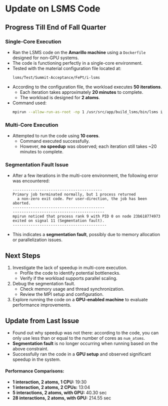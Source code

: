 # Update on LSMS Code

## Progress Till End of Fall Quarter

### **Single-Core Execution**
- Ran the LSMS code on the **Amarillo machine** using a `Dockerfile` designed for non-GPU systems.
- The code is functioning perfectly in a single-core environment.
- Tested with the material configuration file located at:
  ```
  lsms/Test/Summit-Acceptance/FePt/i-lsms
  ```
- According to the configuration file, the workload executes **50 iterations**.
  - Each iteration takes approximately **20 minutes** to complete.
  - The workload is designed for **2 atoms**.
- Command used:
  ```bash
  mpirun --allow-run-as-root -np 1 /usr/src/app/build_lsms/bin/lsms i_lsms
  ```

### **Multi-Core Execution**
- Attempted to run the code using **10 cores**.
  - Command executed successfully.
  - However, **no speedup** was observed; each iteration still takes ~20 minutes to complete.

### **Segmentation Fault Issue**
- After a few iterations in the multi-core environment, the following error was encountered:
  ```
  ----------------------------------------
  Primary job terminated normally, but 1 process returned
    a non-zero exit code. Per user-direction, the job has been aborted.
  -----------------------------------------
  -----------------------------------------
  mpirun noticed that process rank 9 with PID 0 on node 23b618774973 exited on signal 11 (Segmentation fault).
  ------------------------------------------
  ```
- This indicates a **segmentation fault**, possibly due to memory allocation or parallelization issues.

## Next Steps
1. Investigate the lack of speedup in multi-core execution.
   - Profile the code to identify potential bottlenecks.
   - Verify if the workload supports parallel scaling.
2. Debug the segmentation fault.
   - Check memory usage and thread synchronization.
   - Review the MPI setup and configuration.
3. Explore running the code on a **GPU-enabled machine** to evaluate performance improvements.

## Update from Last Issue
- Found out why speedup was not there: according to the code, you can only use less than or equal to the number of cores as `num_atoms`.
- **Segmentation fault** is no longer occurring when running based on the above constraint.
- Successfully ran the code in a **GPU setup** and observed significant speedup in the system.

#### Performance Comparisons:
- **1 interaction, 2 atoms, 1 CPU:** 19:30
- **1 interaction, 2 atoms, 2 CPUs:** 13:04
- **5 interactions, 2 atoms, with GPU:** 40.30 sec
- **28 interactions, 2 atoms, with GPU:** 214.55 sec
